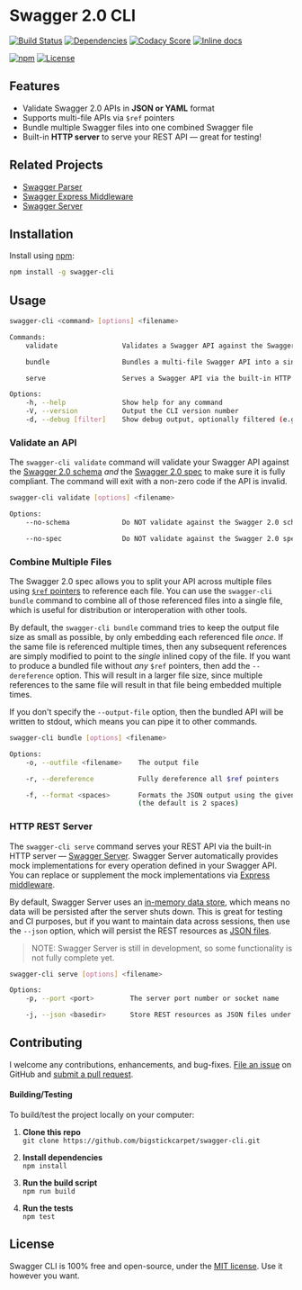 Swagger 2.0 CLI
============================

[![Build Status](https://api.travis-ci.org/BigstickCarpet/swagger-cli.svg?branch=master)](https://travis-ci.org/BigstickCarpet/swagger-cli)
[![Dependencies](https://david-dm.org/BigstickCarpet/swagger-cli.svg)](https://david-dm.org/BigstickCarpet/swagger-cli)
[![Codacy Score](https://www.codacy.com/project/badge/b20026f43c2d4a149088ba0ad2ab6355)](https://www.codacy.com/public/jamesmessinger/swagger-cli)
[![Inline docs](http://inch-ci.org/github/BigstickCarpet/swagger-cli.svg?branch=master&style=shields)](http://inch-ci.org/github/BigstickCarpet/swagger-cli)

[![npm](http://img.shields.io/npm/v/swagger-cli.svg)](https://www.npmjs.com/package/swagger-cli)
[![License](https://img.shields.io/npm/l/swagger-cli.svg)](LICENSE)


Features
--------------------------
- Validate Swagger 2.0 APIs in **JSON or YAML** format
- Supports multi-file APIs via `$ref` pointers
- Bundle multiple Swagger files into one combined Swagger file
- Built-in **HTTP server** to serve your REST API &mdash; great for testing!


Related Projects
--------------------------
- [Swagger Parser](https://github.com/BigstickCarpet/swagger-parser)
- [Swagger Express Middleware](https://github.com/BigstickCarpet/swagger-express-middleware)
- [Swagger Server](https://github.com/BigstickCarpet/swagger-server)


Installation
--------------------------
Install using [npm](https://docs.npmjs.com/getting-started/what-is-npm):

```bash
npm install -g swagger-cli
```


Usage
--------------------------

```bash
swagger-cli <command> [options] <filename>

Commands:
    validate                Validates a Swagger API against the Swagger 2.0 schema and spec

    bundle                  Bundles a multi-file Swagger API into a single file

    serve                   Serves a Swagger API via the built-in HTTP REST server

Options:
    -h, --help              Show help for any command
    -V, --version           Output the CLI version number
    -d, --debug [filter]    Show debug output, optionally filtered (e.g. "*", "swagger:*", etc.)
```


### Validate an API

The `swagger-cli validate` command will validate your Swagger API against the [Swagger 2.0 schema](https://github.com/reverb/swagger-spec/blob/master/schemas/v2.0/schema.json) _and_ the [Swagger 2.0 spec](https://github.com/reverb/swagger-spec/blob/master/versions/2.0.md) to make sure it is fully compliant.  The command will exit with a non-zero code if the API is invalid.

```bash
swagger-cli validate [options] <filename>

Options:
    --no-schema             Do NOT validate against the Swagger 2.0 schema

    --no-spec               Do NOT validate against the Swagger 2.0 spec
```


### Combine Multiple Files

The Swagger 2.0 spec allows you to split your API across multiple files using [`$ref` pointers](https://github.com/swagger-api/swagger-spec/blob/master/versions/2.0.md#reference-object) to reference each file. You can use the `swagger-cli bundle` command to combine all of those referenced files into a single file, which is useful for distribution or interoperation with other tools.

By default, the `swagger-cli bundle` command tries to keep the output file size as small as possible, by only embedding each referenced file _once_.  If the same file is referenced multiple times, then any subsequent references are simply modified to point to the _single_ inlined copy of the file.  If you want to produce a bundled file without _any_ `$ref` pointers, then add the `--dereference` option.  This will result in a larger file size, since multiple references to the same file will result in that file being embedded multiple times.

If you don't specify the `--output-file` option, then the bundled API will be written to stdout, which means you can pipe it to other commands.

```bash
swagger-cli bundle [options] <filename>

Options:
    -o, --outfile <filename>    The output file

    -r, --dereference           Fully dereference all $ref pointers

    -f, --format <spaces>       Formats the JSON output using the given number of spaces
                                (the default is 2 spaces)
```


### HTTP REST Server

The `swagger-cli serve` command serves your REST API via the built-in HTTP server &mdash; [Swagger Server](https://github.com/BigstickCarpet/swagger-server).  Swagger Server automatically provides mock implementations for every operation defined in your Swagger API.  You can replace or supplement the mock implementations via [Express middleware](http://expressjs.com/guide/using-middleware.html).

By default, Swagger Server uses an [in-memory data store](https://github.com/BigstickCarpet/swagger-express-middleware/blob/master/docs/exports/MemoryDataStore.md), which means no data will be persisted after the server shuts down. This is great for testing and CI purposes, but if you want to maintain data across sessions, then use the `--json` option, which will persist the REST resources as [JSON files](https://github.com/BigstickCarpet/swagger-express-middleware/blob/master/docs/exports/FileDataStore.md).

> NOTE: Swagger Server is still in development, so some functionality is not fully complete yet.

```bash
swagger-cli serve [options] <filename>

Options:
    -p, --port <port>         The server port number or socket name

    -j, --json <basedir>      Store REST resources as JSON files under the given directory
```


Contributing
--------------------------
I welcome any contributions, enhancements, and bug-fixes.  [File an issue](https://github.com/BigstickCarpet/swagger-cli/issues) on GitHub and [submit a pull request](https://github.com/BigstickCarpet/swagger-cli/pulls).

#### Building/Testing
To build/test the project locally on your computer:

1. **Clone this repo**<br>
`git clone https://github.com/bigstickcarpet/swagger-cli.git`

2. **Install dependencies**<br>
`npm install`

3. **Run the build script**<br>
`npm run build`

4. **Run the tests**<br>
`npm test`


License
--------------------------
Swagger CLI is 100% free and open-source, under the [MIT license](LICENSE). Use it however you want.
